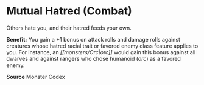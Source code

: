 ﻿---
cssclass: [feats]

---
# Mutual Hatred (Combat)

Others hate you, and their hatred feeds your own.

**Benefit:** You gain a +1 bonus on attack rolls and damage rolls against creatures whose hatred racial trait or favored enemy class feature applies to you. For instance, an _[[monsters/Orc|orc]]_ would gain this bonus against all dwarves and against rangers who chose humanoid (_orc_) as a favored enemy.

**Source** Monster Codex
